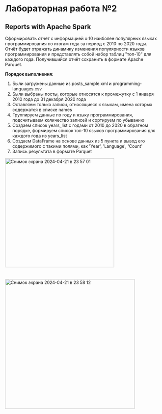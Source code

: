 # Лабораторная работа №2
## Reports with Apache Spark

Сформировать отчёт с информацией о 10 наиболее популярных языках программирования по итогам года за период с 2010 по 2020 годы. 
Отчёт будет отражать динамику изменения популярности языков программирования и представлять собой набор таблиц "топ-10" для каждого года.
Получившийся отчёт сохранить в формате Apache Parquet.

**Порядок выполнения:** 

1. Были загружены данные из posts_sample.xml и programming-languages.csv
2. Были выбраны посты, которые относятся к промежутку с 1 января 2010 года до 31 декабря 2020 года
3. Оставляем только записи, относящиеся к языкам, имена которых содержатся в списке names
4. Группируем данные по году и языку программирования, подсчитываем количество записей и сортируем по убыванию
5. Создаем список years_list с годами от 2010 до 2020 в обратном порядке, формируем список топ-10 языков программирования для каждого года из years_list
6. Создаем DataFrame на основе данных из 5 пункта и вывод его содержимого с такими полями, как 'Year', 'Language', 'Count'
7. Запись результата в формате Parquet

<img width="355" alt="Снимок экрана 2024-04-21 в 23 57 01" src="https://github.com/borntosparklelikeaunicorn/big_Data/assets/147177755/5245caf5-a148-431d-8e90-bf9a9afedfa4">

# 

<img width="422" alt="Снимок экрана 2024-04-21 в 23 58 12" src="https://github.com/borntosparklelikeaunicorn/big_Data/assets/147177755/6f8dd672-8d2e-48e4-8e4f-28a730fc2b0f">

